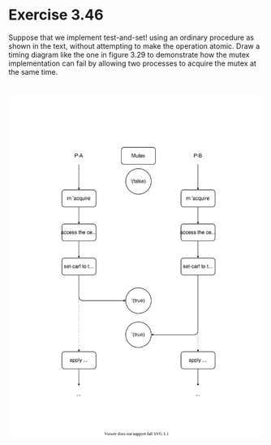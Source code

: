 # Exercise 3.46

Suppose that we implement test-and-set! using an ordinary procedure as shown in
the text, without attempting to make the operation atomic. Draw a timing diagram
like the one in figure 3.29 to demonstrate how the mutex implementation can fail
by allowing two processes to acquire the mutex at the same time.

#

![ex3.46](pics/ex3.46/ex3.46.svg)
